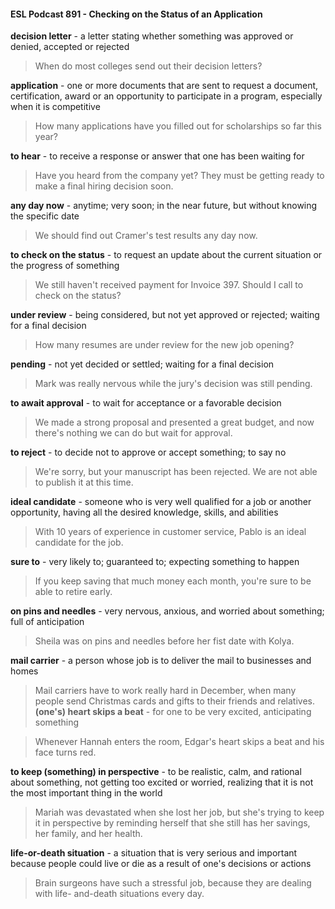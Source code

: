 #### ESL Podcast 891 - Checking on the Status of an Application

**decision letter** - a letter stating whether something was approved or denied,
accepted or rejected

> When do most colleges send out their decision letters?

**application** - one or more documents that are sent to request a document,
certification, award or an opportunity to participate in a program, especially when
it is competitive

> How many applications have you filled out for scholarships so far this year?

**to hear** - to receive a response or answer that one has been waiting for

> Have you heard from the company yet? They must be getting ready to make a
final hiring decision soon.

**any day now** - anytime; very soon; in the near future, but without knowing the
specific date

> We should find out Cramer's test results any day now.

**to check on the status** - to request an update about the current situation or the
progress of something

> We still haven't received payment for Invoice 397. Should I call to check on the
status?

**under review** - being considered, but not yet approved or rejected; waiting for a
final decision

> How many resumes are under review for the new job opening?

**pending** - not yet decided or settled; waiting for a final decision

> Mark was really nervous while the jury's decision was still pending.

**to await approval** - to wait for acceptance or a favorable decision

> We made a strong proposal and presented a great budget, and now there's
nothing we can do but wait for approval.

**to reject** - to decide not to approve or accept something; to say no

> We're sorry, but your manuscript has been rejected. We are not able to publish
it at this time.

**ideal candidate** - someone who is very well qualified for a job or another
opportunity, having all the desired knowledge, skills, and abilities

> With 10 years of experience in customer service, Pablo is an ideal candidate for
the job.

**sure to** - very likely to; guaranteed to; expecting something to happen

> If you keep saving that much money each month, you're sure to be able to
retire early.

**on pins and needles** - very nervous, anxious, and worried about something; full
of anticipation

> Sheila was on pins and needles before her fist date with Kolya.

**mail carrier** - a person whose job is to deliver the mail to businesses and homes

> Mail carriers have to work really hard in December, when many people send
Christmas cards and gifts to their friends and relatives.
**(one's) heart skips a beat** - for one to be very excited, anticipating something

> Whenever Hannah enters the room, Edgar's heart skips a beat and his face
turns red.

**to keep (something) in perspective** - to be realistic, calm, and rational about
something, not getting too excited or worried, realizing that it is not the most
important thing in the world

> Mariah was devastated when she lost her job, but she's trying to keep it in
perspective by reminding herself that she still has her savings, her family, and
her health.

**life-or-death situation** - a situation that is very serious and important because
people could live or die as a result of one's decisions or actions

> Brain surgeons have such a stressful job, because they are dealing with life-
and-death situations every day.

